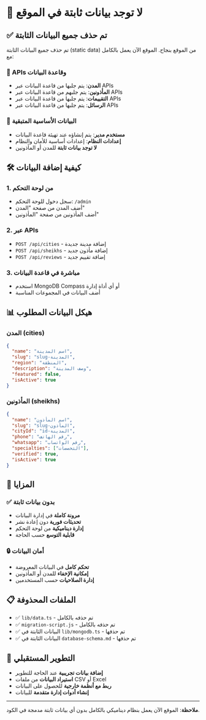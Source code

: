 # 🚫 لا توجد بيانات ثابتة في الموقع

## ✅ تم حذف جميع البيانات الثابتة

تم حذف جميع البيانات الثابتة (static data) من الموقع بنجاح. الموقع الآن يعمل بالكامل مع:

### 🔄 APIs وقاعدة البيانات
- **المدن**: يتم جلبها من قاعدة البيانات عبر APIs
- **المأذونين**: يتم جلبهم من قاعدة البيانات عبر APIs  
- **التقييمات**: يتم جلبها من قاعدة البيانات عبر APIs
- **الرسائل**: يتم جلبها من قاعدة البيانات عبر APIs

### 📝 البيانات الأساسية المتبقية
- **مستخدم مدير**: يتم إنشاؤه عند تهيئة قاعدة البيانات
- **إعدادات النظام**: إعدادات أساسية للأمان والنظام
- **لا توجد بيانات ثابتة** للمدن أو المأذونين

## 🛠️ كيفية إضافة البيانات

### 1. من لوحة التحكم
- سجل دخول للوحة التحكم: `/admin`
- أضف المدن من صفحة "المدن"
- أضف المأذونين من صفحة "المأذونين"

### 2. عبر APIs
- `POST /api/cities` - إضافة مدينة جديدة
- `POST /api/sheikhs` - إضافة مأذون جديد
- `POST /api/reviews` - إضافة تقييم جديد

### 3. مباشرة في قاعدة البيانات
- استخدم MongoDB Compass أو أي أداة إدارة
- أضف البيانات في المجموعات المناسبة

## 📊 هيكل البيانات المطلوب

### المدن (cities)
```json
{
  "name": "اسم المدينة",
  "slug": "slug-المدينة",
  "region": "المنطقة",
  "description": "وصف المدينة",
  "featured": false,
  "isActive": true
}
```

### المأذونين (sheikhs)
```json
{
  "name": "اسم المأذون",
  "slug": "slug-المأذون",
  "cityId": "id-المدينة",
  "phone": "رقم الهاتف",
  "whatsapp": "رقم الواتساب",
  "specialties": ["التخصصات"],
  "verified": true,
  "isActive": true
}
```

## 🎯 المزايا

### ✅ بدون بيانات ثابتة
- **مرونة كاملة** في إدارة البيانات
- **تحديثات فورية** دون إعادة نشر
- **إدارة ديناميكية** من لوحة التحكم
- **قابلية التوسع** حسب الحاجة

### 🔒 أمان البيانات
- **تحكم كامل** في البيانات المعروضة
- **إمكانية الإخفاء** للمدن أو المأذونين
- **إدارة الصلاحيات** حسب المستخدمين

## 📋 الملفات المحذوفة

- ✅ `lib/data.ts` - تم حذفه بالكامل
- ✅ `migration-script.js` - تم حذفه بالكامل
- ✅ البيانات الثابتة في `lib/mongodb.ts` - تم حذفها
- ✅ البيانات الثابتة في `database-schema.md` - تم حذفها

## 🚀 التطوير المستقبلي

- **إضافة بيانات تجريبية** عند الحاجة للتطوير
- **استيراد البيانات** من ملفات CSV أو Excel
- **ربط مع أنظمة خارجية** للحصول على البيانات
- **إنشاء أدوات إدارة متقدمة** للبيانات

---

**ملاحظة**: الموقع الآن يعمل بنظام ديناميكي بالكامل بدون أي بيانات ثابتة مدمجة في الكود.
